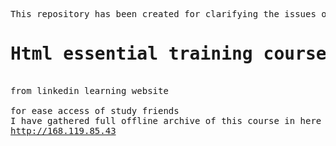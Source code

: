 <pre>
This repository has been created for clarifying the issues of studying
<h1>Html essential training course</h1>
from linkedin learning website

for ease access of study friends
I have gathered full offline archive of this course in here 
<a href="http://168.119.85.43">http://168.119.85.43</a>
</pre>
